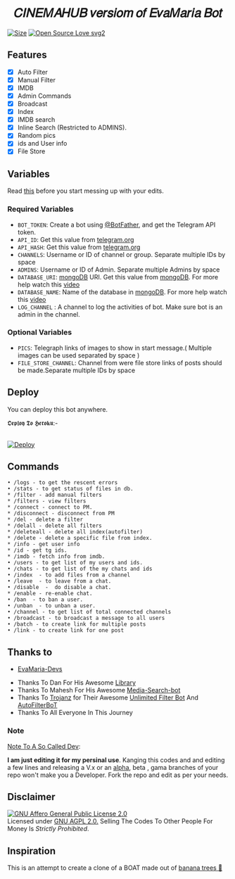 <h1 align="center">
  <b>𝐶𝐼𝑁𝐸𝑀𝐴𝐻𝑈𝐵 𝑣𝑒𝑟𝑠𝑖𝑜𝑚 𝑜𝑓 𝐸𝑣𝑎𝑀𝑎𝑟𝑖𝑎 𝐵𝑜𝑡</b>
</h1>


  [![Size](https://img.shields.io/github/repo-size/soymadip/EVA_Cinehub?style=flat-square&color=green)](https://github.com/soymadip/EVA_Cinehub.git) [![Open Source Love svg2](https://badges.frapsoft.com/os/v2/open-source.svg?v=103)](https://github.com/soymadip/EVA_Cinehub.git)

## Features

- [x] Auto Filter
- [x] Manual Filter
- [x] IMDB
- [x] Admin Commands
- [x] Broadcast
- [x] Index
- [x] IMDB search
- [x] Inline Search (Restricted to ADMINS).
- [x] Random pics
- [x] ids and User info 
- [x] File Store
## Variables

Read [this](https://telegram.dog/TeamEvamaria/12) before you start messing up with your edits.

### Required Variables
* `BOT_TOKEN`: Create a bot using [@BotFather](https://telegram.dog/BotFather), and get the Telegram API token.
* `API_ID`: Get this value from [telegram.org](https://my.telegram.org/apps)
* `API_HASH`: Get this value from [telegram.org](https://my.telegram.org/apps)
* `CHANNELS`: Username or ID of channel or group. Separate multiple IDs by space
* `ADMINS`: Username or ID of Admin. Separate multiple Admins by space
* `DATABASE_URI`: [mongoDB](https://www.mongodb.com) URI. Get this value from [mongoDB](https://www.mongodb.com). For more help watch this [video](https://youtu.be/1G1XwEOnxxo)
* `DATABASE_NAME`: Name of the database in [mongoDB](https://www.mongodb.com). For more help watch this [video](https://youtu.be/1G1XwEOnxxo)
* `LOG_CHANNEL` : A channel to log the activities of bot. Make sure bot is an admin in the channel.
### Optional Variables
* `PICS`: Telegraph links of images to show in start message.( Multiple images can be used separated by space )
* `FILE_STORE_CHANNEL`: Channel from were file store links of posts should be made.Separate multiple IDs by space


## Deploy
You can deploy this bot anywhere.

𝕺𝖊𝖕𝖑𝖔𝖞 𝕿𝖔 𝕳𝖊𝖗𝖔𝖐𝖚:-
<p>
<br>
<a href="https://heroku.com/deploy?template=https://github.com/soymadip/Eva-Cinehub.git">
  <img src="https://www.herokucdn.com/deploy/button.svg" alt="Deploy">
</a>
</p>


## Commands
```
• /logs - to get the rescent errors
• /stats - to get status of files in db.
* /filter - add manual filters
* /filters - view filters
* /connect - connect to PM.
* /disconnect - disconnect from PM
* /del - delete a filter
* /delall - delete all filters
* /deleteall - delete all index(autofilter)
* /delete - delete a specific file from index.
* /info - get user info
* /id - get tg ids.
* /imdb - fetch info from imdb.
• /users - to get list of my users and ids.
• /chats - to get list of the my chats and ids 
• /index  - to add files from a channel
• /leave  - to leave from a chat.
• /disable  -  do disable a chat.
* /enable - re-enable chat.
• /ban  - to ban a user.
• /unban  - to unban a user.
• /channel - to get list of total connected channels
• /broadcast - to broadcast a message to all users
• /batch - to create link for multiple posts
• /link - to create link for one post
```

## Thanks to 
* [EvaMaria-Devs](https://telegram.dog/EvaMariaDevs)
 - Thanks To Dan For His Awesome [Library](https://github.com/pyrogram/pyrogram)
 - Thanks To Mahesh For His Awesome [Media-Search-bot](https://github.com/Mahesh0253/Media-Search-bot)
 - Thanks To [Trojanz](https://github.com/trojanzhex) for Their Awesome [Unlimited Filter Bot](https://github.com/TroJanzHEX/Unlimited-Filter-Bot) And [AutoFilterBoT](https://github.com/trojanzhex/auto-filter-bot)
 - Thanks To All Everyone In This Journey

### Note

[Note To A So Called Dev](https://telegram.dog/subin_works/203): 

<b>I am just editing it for my persinal use</b>. Kanging this codes and and editing a few lines and releasing a V.x  or an [alpha](https://telegram.dog/subin_works/204), beta , gama branches of your repo won't make you a Developer.
Fork the repo and edit as per your needs.

## Disclaimer
[![GNU Affero General Public License 2.0](https://www.gnu.org/graphics/agplv3-155x51.png)](https://www.gnu.org/licenses/agpl-3.0.en.html#header)    
Licensed under [GNU AGPL 2.0.](https://github.com/soymadip/EVA_Cinehub.git/blob/master/LICENSE)
Selling The Codes To Other People For Money Is *Strictly Prohibited*.

## Inspiration
This is an attempt to create a clone of a BOAT made out of [banana trees 🌳](https://telegram.dog/GetTGLink/4187)

